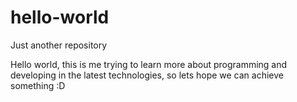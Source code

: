 # hello-world
Just another repository

Hello world, this is me trying to learn more about programming and developing in the latest technologies,
so lets hope we can achieve something :D
